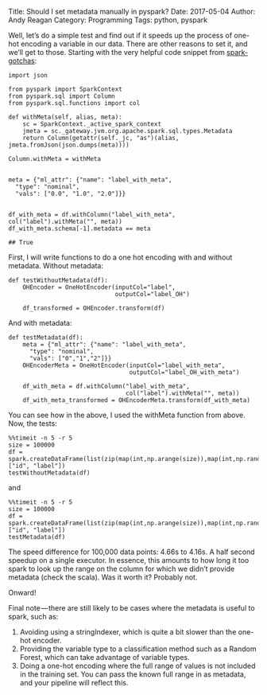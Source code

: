 Title: Should I set metadata manually in pyspark?
Date: 2017-05-04
Author: Andy Reagan
Category: Programming
Tags: python, pyspark

Well, let’s do a simple test and find out if it speeds up the process of one-hot encoding a variable in our data. There are other reasons to set it, and we’ll get to those. Starting with the very helpful code snippet from [spark-gotchas](https://github.com/awesome-spark/spark-gotchas/blob/master/06_data_preparation.md):

```
import json

from pyspark import SparkContext
from pyspark.sql import Column
from pyspark.sql.functions import col

def withMeta(self, alias, meta):
    sc = SparkContext._active_spark_context
    jmeta = sc._gateway.jvm.org.apache.spark.sql.types.Metadata
    return Column(getattr(self._jc, "as")(alias, jmeta.fromJson(json.dumps(meta))))

Column.withMeta = withMeta


meta = {"ml_attr": {"name": "label_with_meta",
  "type": "nominal",
  "vals": ["0.0", "1.0", "2.0"]}}


df_with_meta = df.withColumn("label_with_meta", col("label").withMeta("", meta))
df_with_meta.schema[-1].metadata == meta

## True
```

First, I will write functions to do a one hot encoding with and without metadata. Without metadata:

```
def testWithoutMetadata(df):
    OHEncoder = OneHotEncoder(inputCol="label",
                              outputCol="label_OH")

    df_transformed = OHEncoder.transform(df)
```

And with metadata:

```
def testMetadata(df):
    meta = {"ml_attr": {"name": "label_with_meta",
      "type": "nominal",
      "vals": ["0","1","2"]}}
    OHEncoderMeta = OneHotEncoder(inputCol="label_with_meta",
                                  outputCol="label_OH_with_meta")

    df_with_meta = df.withColumn("label_with_meta",
                                 col("label").withMeta("", meta))
    df_with_meta_transformed = OHEncoderMeta.transform(df_with_meta)
```

You can see how in the above, I used the withMeta function from above.
Now, the tests:

```
%%timeit -n 5 -r 5
size = 100000
df = spark.createDataFrame(list(zip(map(int,np.arange(size)),map(int,np.random.randint(0,3,size)))),["id", "label"])
testWithoutMetadata(df)
```

and

```
%%timeit -n 5 -r 5
size = 100000
df = spark.createDataFrame(list(zip(map(int,np.arange(size)),map(int,np.random.randint(0,3,size)))),["id", "label"])
testMetadata(df)
```

The speed difference for 100,000 data points: 4.66s to 4.16s. A half second speedup on a single executor. In essence, this amounts to how long it too spark to look up the range on the column for which we didn’t provide metadata (check the scala). Was it worth it? Probably not.

Onward!

Final note — there are still likely to be cases where the metadata is useful to spark, such as:
1. Avoiding using a stringIndexer, which is quite a bit slower than the one-hot encoder.
2. Providing the variable type to a classification method such as a Random Forest, which can take advantage of variable types.
3. Doing a one-hot encoding where the full range of values is not included in the training set. You can pass the known full range in as metadata, and your pipeline will reflect this.
